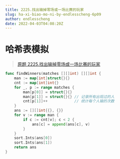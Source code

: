 ```yaml
---
title: 2225.找出输掉零场或一场比赛的玩家
slug: ha-xi-biao-mo-ni-by-endlesscheng-6p09
author: endlesscheng
date: 2022-04-03T04:08:20Z
---
```

# 哈希表模拟
 
> [原题 2225.找出输掉零场或一场比赛的玩家](https://leetcode.cn/problems/find-players-with-zero-or-one-losses)
```go
func findWinners(matches [][]int) [][]int {
	man := map[int]struct{}{}
	cnt := map[int]int{}
	for _, p := range matches {
		man[p[0]] = struct{}{}
		man[p[1]] = struct{}{} // 记录所有出现过的人
		cnt[p[1]]++            // 统计每个人输的次数
	}
	ans := [][]int{{}, {}}
	for v := range man {
		if c := cnt[v]; c < 2 {
			ans[c] = append(ans[c], v)
		}
	}
	sort.Ints(ans[0])
	sort.Ints(ans[1])
	return ans
}
```
